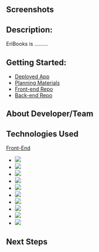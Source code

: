 ## Screenshots

## Description:

EriBooks is .........

## Getting Started:

- [Deployed App]()
- [Planning Materials](https://trello.com/b/GfqzVCrN/eribooks)
- [Front-end Repo](https://github.com/jamieahmed/eribooks-back-end)
- [Back-end Repo](https://github.com/jamieahmed/eribooks-front-end)

## About Developer/Team

## Technologies Used

[Front-End]()

- ![](https://img.shields.io/badge/-HTML5-E34F26?style=flat-square&logo=html5&logoColor=white)
- ![](https://img.shields.io/badge/-CSS3-1572B6?style=flat-square&logo=css3)
- ![](https://img.shields.io/badge/-JavaScript-F7DF1E?style=flat-square&logo=javascript&logoColor=black)
- ![](https://img.shields.io/badge/-React-61DAFB?style=flat-square&logo=React&logoColor=black)
- ![](https://img.shields.io/badge/-MUI-007FFF?style=flat-square&for-the-basge&logo=mui&logoColor=white)
- ![](https://img.shields.io/badge/-Font%20Awesome-61DAFB?style=flat-square&logo=font-awesome&logoColor=white)
- ![](https://img.shields.io/badge/-NodeJS-339933?style=flat-square&logo=Node.js&logoColor=white)
- ![](https://img.shields.io/badge/-Express-404D59?style=flat-square&for-the-badge&logo=express)
- ![](https://img.shields.io/badge/-MongoDB-47A248?style=flat-square&logo=mongodb&logoColor=white)
- ![](https://img.shields.io/badge/-Figma-F24E1E?style=flat-square&logo=figma&logoColor=white)

## Next Steps
